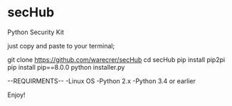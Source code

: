 # secHub
Python Security Kit

just copy and paste to your terminal;

git clone https://github.com/warecrer/secHub
cd secHub
pip install pip2pi
pip install pip==8.0.0
python installer.py

--REQUIRMENTS--
-Linux OS 
-Python 2.x
-Python 3.4 or earlier

Enjoy!

